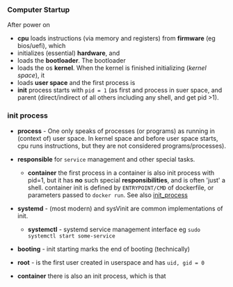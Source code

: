 ### Computer Startup

After power on
- **cpu** loads instructions (via memory and registers) from **firmware** (eg bios/uefi), which 
- initializes (essential) **hardware**, and 
- loads the **bootloader**. The bootloader 
- loads the os **kernel**. When the kernel is finished initializing (_kernel space_), it 
- loads **user space** and the first process is 
- **init** process starts with `pid = 1` (as first and process in suer space, and parent (direct/indirect of all others including any shell, and get pid >1).

### init process 
- **process** - One only speaks of processes (or programs) as running in (context of) user space.
In kernel space and before user space starts, cpu runs instructions, but they are not considered programs/processes). 

- **responsible** for `service` management and other special tasks.
        

    - **container**
        the first process in a container is also init process with pid=1, but it has **no** such special **responsibilities**, and is often 'just' a shell. 
        container init is defined by `ENTRYPOINT/CMD` of dockerfile, or parameters passed to `docker run`. 
        See also [init_process](../devops/docker/dockerfile/init_process.md)


- **systemd** - (most modern) and sysVinit are common implementations of init. 
    - **systemctl** - systemd service management interface eg `sudo systemctl start some-service`
- **booting** - init starting marks the end of booting (technically)

- **root** - is the first user created in userspace and has `uid, gid = 0`

- **container** there is also an init process, which is that 
